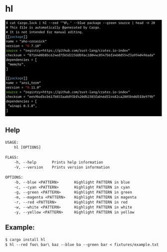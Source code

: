 # hl

![](https://raw.githubusercontent.com/twe4ked/hl/master/screenshot.png)

## Help

```
USAGE:
    hl [OPTIONS]

FLAGS:
    -h, --help       Prints help information
    -V, --version    Prints version information

OPTIONS:
    -b, --blue <PATTERN>       Highlight PATTERN in blue
    -c, --cyan <PATTERN>       Highlight PATTERN in cyan
    -g, --green <PATTERN>      Highlight PATTERN in green
    -m, --magenta <PATTERN>    Highlight PATTERN in magenta
    -r, --red <PATTERN>        Highlight PATTERN in red
    -w, --white <PATTERN>      Highlight PATTERN in white
    -y, --yellow <PATTERN>     Highlight PATTERN in yellow
```

## Example:

```
$ cargo install hl
$ hl --red foo\ bar\ baz --blue ba --green bar < fixtures/example.txt
```
